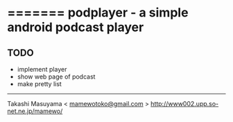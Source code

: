 =======
podplayer - a simple android podcast player
=========

## TODO
- implement player
- show web page of podcast
- make pretty list

----
Takashi Masuyama < mamewotoko@gmail.com > 
http://www002.upp.so-net.ne.jp/mamewo/

